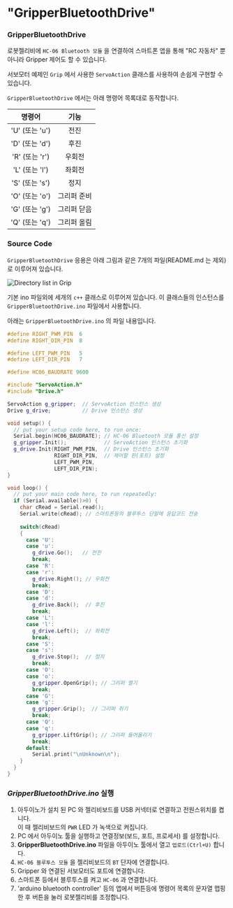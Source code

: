 # "GripperBluetoothDrive"



### GripperBluetoothDrive

로봇젤리비에 `HC-06 Bluetooth 모듈` 을 연결하여 스마트폰 앱을 통해 "RC 자동차" 뿐 아니라 Gripper 제어도 할 수 있습니다.  

서보모터 예제인 `Grip` 에서  사용한 `ServoAction` 클래스를 사용하여 손쉽게 구현할 수 있습니다. 

 `GripperBluetoothDrive` 에서는 아래 명령어 목록대로 동작합니다.

|     명령어     |    기능     |
| :------------: | :---------: |
| 'U' (또는 'u') |    전진     |
| 'D' (또는 'd') |    후진     |
| 'R' (또는 'r') |   우회전    |
| 'L' (또는 'l') |   좌회전    |
| 'S' (또는 's') |    정지     |
| 'O' (또는 'o') | 그리퍼 준비 |
| 'G' (또는 'g') | 그리퍼 닫음 |
| 'Q' (또는 'q') | 그리퍼 올림 |



### Source Code

`GripperBluetoothDrive` 응용은 아래 그림과 같은 7개의 파일(README.md 는 제외) 로 이루어져 있습니다.

![Directory list in Grip](http://www.robotnmore.com/matthew/motor/gripperdrive_dir.png)

기본 ino 파일외에 세개의 `c++` 클래스로 이루어져 있습니다.  이 클래스들의 인스턴스를 `GripperBluetoothDrive.ino` 파일에서 사용합니다. 

아래는 `GripperBluetoothDrive.ino` 의 파일 내용입니다. 

``` cpp
#define RIGHT_PWM_PIN  6  
#define RIGHT_DIR_PIN  8

#define LEFT_PWM_PIN   5
#define LEFT_DIR_PIN   7

#define HC06_BAUDRATE 9600

#include "ServoAction.h"	
#include "Drive.h" 			

ServoAction g_gripper;  // ServoAction 인스턴스 생성
Drive g_drive;		 	// Drive 인스턴스 생성

void setup() {
  // put your setup code here, to run once:
  Serial.begin(HC06_BAUDRATE); // HC-06 Bluetooth 모듈 통신 설정
  g_gripper.Init();			   // ServoAction 인스턴스 초기화
  g_drive.Init(RIGHT_PWM_PIN,  // Drive 인스턴스 초기화 
               RIGHT_DIR_PIN,  // 제어할 핀(포트) 설정
               LEFT_PWM_PIN, 
               LEFT_DIR_PIN);
}

void loop() {
  // put your main code here, to run repeatedly:
  if (Serial.available()>0) {
    char cRead = Serial.read();
    Serial.write(cRead); // 스마트폰등의 블루투스 단말에 응답코드 전송
    
    switch(cRead)
    {
      case 'U':
      case 'u':
        g_drive.Go();	// 전진
        break;
      case 'R':
      case 'r': 
        g_drive.Right(); // 우회전
        break;
      case 'D':
      case 'd':
        g_drive.Back();  // 후진
        break;
      case 'L':
      case 'l':
        g_drive.Left();  // 좌회전
        break;
      case 'S':
      case 's':
        g_drive.Stop();  // 정지
        break;
      case 'O':
      case 'o':
        g_gripper.OpenGrip(); // 그리퍼 열기
        break;
      case 'G':
      case 'g':
        g_gripper.Grip();  // 그리퍼 쥐기
        break;
      case 'Q':
      case 'q':
        g_gripper.LiftGrip(); // 그리퍼 들어올리기 
        break;
      default:
        Serial.print("\nUnknown\n");
    }
  }
}
```





### _GripperBluetoothDrive.ino_ 실행 

1. 아두이노가 설치 된 PC 와 젤리비보드를 USB 커넥터로 연결하고 전원스위치를 켭니다.  
   이 때 젤리비보드의 `PWR` LED 가 녹색으로 켜집니다. 
2. PC 에서 아두이노 툴을 실행하고 연결정보(보드, 포트, 프로세서) 를 설정합니다.
3. **GripperBluetoothDrive.ino** 파일을 아두이노 툴에서 열고 `업로드(Ctrl+U)` 합니다.
4. `HC-06 블루투스 모듈` 을 젤리비보드의 `BT` 단자에 연결합니다. 
5. Gripper 와 연결된 서보모터도 포트에 연결합니다. 
6. 스마트폰 등에서 블루투스를 켜고 `HC-06` 과 연결합니다. 
7. 'arduino bluetooth controller' 등의 앱에서 버튼등에 명령어 목록의 문자열 맵핑한 후 버튼을 눌러 로봇젤리비를 조정합니다. 